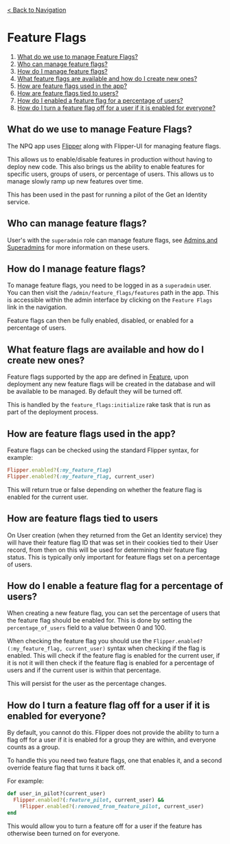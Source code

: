 [< Back to Navigation](../README.md)

# Feature Flags

1. [What do we use to manage Feature Flags?](#what-do-we-use-to-manage-feature-flags)
1. [Who can manage feature flags?](#who-can-manage-feature-flags)
1. [How do I manage feature flags?](#how-do-i-manage-feature-flags)
1. [What feature flags are available and how do I create new ones?](#what-feature-flags-are-available-and-how-do-i-create-new-ones)
1. [How are feature flags used in the app?](#how-are-feature-flags-used-in-the-app)
1. [How are feature flags tied to users?](#how-are-feature-flags-tied-to-users)
1. [How do I enabled a feature flag for a percentage of users?](#how-do-i-enable-a-feature-flag-for-a-percentage-of-users)
1. [How do I turn a feature flag off for a user if it is enabled for everyone?](#how-do-i-turn-a-feature-flag-off-for-a-user-if-it-is-enabled-for-everyone)

## What do we use to manage Feature Flags?

The NPQ app uses [Flipper](https://github.com/jnunemaker/flipper) along with Flipper-UI
for managing feature flags.

This allows us to enable/disable features in production without having to deploy new code. This also brings us the ability to enable features for specific users, groups of users, or percentage of users. This allows us to manage slowly ramp up new features over time.

This has been used in the past for running a pilot of the Get an Identity service.

## Who can manage feature flags?

User's with the `superadmin` role can manage feature flags, see [Admins and Superadmins](docs/admins.md) for more information on these users.

## How do I manage feature flags?

To manage feature flags, you need to be logged in as a `superadmin` user. You can then visit the `/admin/feature_flags/features` path in the app. This is accessible within the admin interface by clicking on the `Feature Flags` link in the navigation.

Feature flags can then be fully enabled, disabled, or enabled for a percentage of users.

## What feature flags are available and how do I create new ones?

Feature flags supported by the app are defined in [Feature](../app/lib/services/feature.rb), upon deployment any new feature flags will be created in the database and will be available to be managed. By default they will be turned off.

This is handled by the `feature_flags:initialize` rake task that is run as part of the deployment process.

## How are feature flags used in the app?

Feature flags can be checked using the standard Flipper syntax, for example:

```ruby
Flipper.enabled?(:my_feature_flag)
Flipper.enabled?(:my_feature_flag, current_user)
```

This will return true or false depending on whether the feature flag is enabled for the current user.

## How are feature flags tied to users

On User creation (when they returned from the Get an Identity service) they will have their feature flag ID that was set in their cookies tied to their User record, from then on this will be used for determining their feature flag status. This is typically only important for feature flags set on a percentage of users. 

## How do I enable a feature flag for a percentage of users?

When creating a new feature flag, you can set the percentage of users that the feature flag should be enabled for. This is done by setting the `percentage_of_users` field to a value between 0 and 100.

When checking the feature flag you should use the `Flipper.enabled?(:my_feature_flag, current_user)` syntax when checking if the flag is enabled. This will check if the feature flag is enabled for the current user, if it is not it will then check if the feature flag is enabled for a percentage of users and if the current user is within that percentage.

This will persist for the user as the percentage changes.

## How do I turn a feature flag off for a user if it is enabled for everyone?

By default, you cannot do this. Flipper does not provide the ability to turn a flag off for a user if it is enabled for a group they are within, and everyone counts as a group.

To handle this you need two feature flags, one that enables it, and a second override feature flag that turns it back off.

For example:

```ruby
def user_in_pilot?(current_user)
  Flipper.enabled?(:feature_pilot, current_user) && 
    !Flipper.enabled?(:removed_from_feature_pilot, current_user)
end
```

This would allow you to turn a feature off for a user if the feature has otherwise been turned on for everyone.
